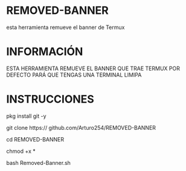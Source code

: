 # REMOVED-BANNER
esta herramienta remueve el banner de Termux

# INFORMACIÓN

ESTA HERRAMIENTA REMUEVE EL BANNER QUE TRAE TERMUX POR DEFECTO
PARÁ QUE TENGAS UNA TERMINAL LIMIPA

# INSTRUCCIONES

 pkg install git -y

git clone https:// github.com/Arturo254/REMOVED-BANNER

cd REMOVED-BANNER

chmod +x *

bash Removed-Banner.sh
